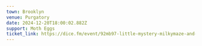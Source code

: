 ```yaml
---
town: Brooklyn
venue: Purgatory
date: 2024-12-20T18:00:02.882Z
support: Moth Eggs
ticket_link: https://dice.fm/event/92mb97-little-mystery-milkymaze-and-moth-eggs-20th-dec-purgatory-new-york-tickets
---
```

